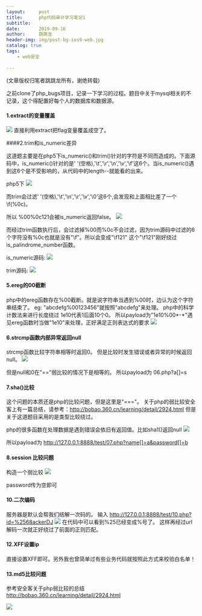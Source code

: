 ```yaml
---
layout:     post
title:      php代码审计学习笔记1
subtitle:   
date:       2019-09-16
author:     跳跳龙
header-img: img/post-bg-ios9-web.jpg
catalog: true
tags:
    - web安全
            
---
```


(文章版权归笔者跳跳龙所有，谢绝转载)



之前clone了php_bugs项目，记录一下学习的过程。题目中关于mysql相关的不记录，这个得配置好每个人的数据库和数据源。
#### 1.extract的变量覆盖
![](http://tiaotiaolong2.cn-bj.ufileos.com/blog25-01.jpg)
直接利用extract把flag变量覆盖成空了。

####2.trim和is_numeric差异

这道题主要是在php5下is_numeric()和trim()针对的字符是不同而造成的。下面源码中，is_numeric()针对的是' '(空格),'\t','\r','\n','\v','\f'这6个。当is_numeric()遇到这6个是不受影响的，从代码中的length--就能看的出来。

php5下
![](http://tiaotiaolong2.cn-bj.ufileos.com/blog25-02.jpg)

而trim会过滤' '(空格),'\t','\n','\r','\v','\0'这6个,会发现和上面相比差了一个\f(%0c)。

所以 %00%0c121会被is_numeric返回false。
![](http://tiaotiaolong2.cn-bj.ufileos.com/blog25-03.jpg)

而经过trim函数执行后，会过滤掉%00而%0c不会过滤，因为trim源码中过滤的6个字符没有%0c也就是没有"\f"。所以会变成"\f121"
这个"\f121"刚好绕过is_palindrome_number函数。


is_numeric源码:
![](http://tiaotiaolong2.cn-bj.ufileos.com/blog25-04.jpg)

trim源码:
![](http://tiaotiaolong2.cn-bj.ufileos.com/blog25-05.jpg)

#### 5.ereg的00截断

php中的ereg函数存在%00截断。就是说字符串当遇到%00时，边认为这个字符串结束了。
eg:
"abcdefg%00123456"就按照"abcdefg"来处理。
php中的科学计数法来进行长度绕过
1e10代表1后面10个0。
所以payload为"1e10%00\*-\*"遇见ereg函数时当做"1e10"来处理，正好满足正则表达式的要求
![](http://tiaotiaolong2.cn-bj.ufileos.com/blog25-06.jpg)

#### 6.strcmp函数内部异常返回null
strcmp函数比较字符串相等时返回0。
但是比较时发生错误或者异常的时候返回null。
![](http://tiaotiaolong2.cn-bj.ufileos.com/blog25-07.jpg)

但是null和0在"=="弱比较的情况下是相等的。
所以payload为 06.php?a[]=s

#### 7.sha()比较
这个问题的本质还是php的比较问题，但是这里是"==="。
关于php的弱比较安全客上有一篇总结，请参考：http://bobao.360.cn/learning/detail/2924.html
但是关于这道题目采用的是类型比较绕过。

php的很多函数在处理数据是遇到错误会依旧有返回值。比如sha1()返回null
![](http://tiaotiaolong2.cn-bj.ufileos.com/blog25-08.jpg)

所以payload为 http://127.0.0.1:8888/test/07.php?name[]=a&password[]=b

#### 8.session 比较问题
构造一个弱比较
![](http://tiaotiaolong2.cn-bj.ufileos.com/blog25-09.jpg)

password传为空即可

#### 10.二次编码
服务器是默认会帮我们结解一次码的。
输入 http://127.0.0.1:8888/test/10.php?id=%2568ackerDJ
![](http://tiaotiaolong2.cn-bj.ufileos.com/blog25-10.jpg)
在代码中可以看到%25已经变成%号了。
这样再经过url解码一次就正好绕过了前面的正则匹配。

#### 12.XFF设置ip
直接设置XFF即可。另外我也曾简单过有些业务代码就按照此方式来校验白名单！

#### 13.md5比较问题
参考安全客关于php弱比较的总结 http://bobao.360.cn/learning/detail/2924.html



![](http://tiaotiaolong.cn-bj.ufileos.com/wechatzanshangma.jpg)











